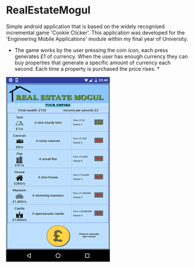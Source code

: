 # RealEstateMogul
Simple android application that is based on the widely recognised incremental game 'Cookie Clicker'. This application was developed
for the 'Engineering Mobile Applications' module within my final year of University.

* The game works by the user pressing the coin icon, each press generates £1 of currency. When the user has enough currency they can buy
properties that generate a specific amount of currency each second. Each time a property is purchased the price rises. *

![photo](https://raw.githubusercontent.com/2goodd52/RealEstateMogul/master/src/images/realestatemogul.png)
